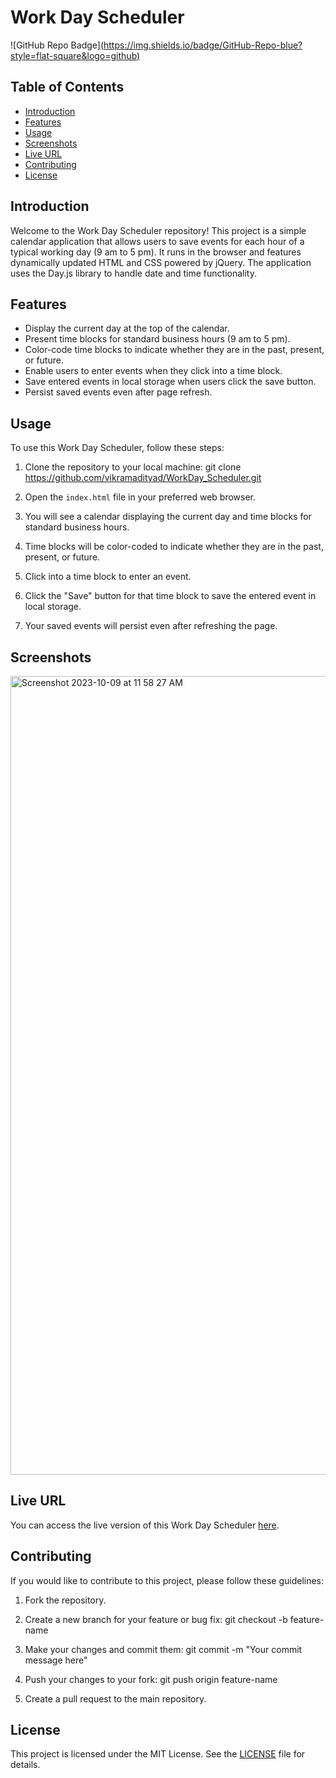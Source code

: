 

# Work Day Scheduler

![GitHub Repo Badge][(https://img.shields.io/badge/GitHub-Repo-blue?style=flat-square&logo=github)](https://github.com/vikramadityad/WorkDay_Scheduler)

## Table of Contents

- [Introduction](#introduction)
- [Features](#features)
- [Usage](#usage)
- [Screenshots](#screenshots)
- [Live URL](#live-url)
- [Contributing](#contributing)
- [License](#license)

## Introduction

Welcome to the Work Day Scheduler repository! This project is a simple calendar application that allows users to save events for each hour of a typical working day (9 am to 5 pm). It runs in the browser and features dynamically updated HTML and CSS powered by jQuery. The application uses the Day.js library to handle date and time functionality.

## Features

- Display the current day at the top of the calendar.
- Present time blocks for standard business hours (9 am to 5 pm).
- Color-code time blocks to indicate whether they are in the past, present, or future.
- Enable users to enter events when they click into a time block.
- Save entered events in local storage when users click the save button.
- Persist saved events even after page refresh.

## Usage

To use this Work Day Scheduler, follow these steps:

1. Clone the repository to your local machine:
     git clone https://github.com/vikramadityad/WorkDay_Scheduler.git
   
3. Open the `index.html` file in your preferred web browser.

4. You will see a calendar displaying the current day and time blocks for standard business hours.

5. Time blocks will be color-coded to indicate whether they are in the past, present, or future.

6. Click into a time block to enter an event.

7. Click the "Save" button for that time block to save the entered event in local storage.

8. Your saved events will persist even after refreshing the page.

## Screenshots

<img width="1278" alt="Screenshot 2023-10-09 at 11 58 27 AM" src="https://github.com/vikramadityad/WorkDay_Scheduler/assets/28673859/c84dd5b6-2996-4c08-8591-f88a76eb84f2">


## Live URL

You can access the live version of this Work Day Scheduler [here](https://vikramadityad.github.io/WorkDay_Scheduler/).

## Contributing

If you would like to contribute to this project, please follow these guidelines:

1. Fork the repository.

2. Create a new branch for your feature or bug fix:
   git checkout -b feature-name
   
3. Make your changes and commit them:
   git commit -m "Your commit message here"
4. Push your changes to your fork:
   git push origin feature-name
5. Create a pull request to the main repository.


## License

This project is licensed under the MIT License. See the [LICENSE](LICENSE) file for details.




 


